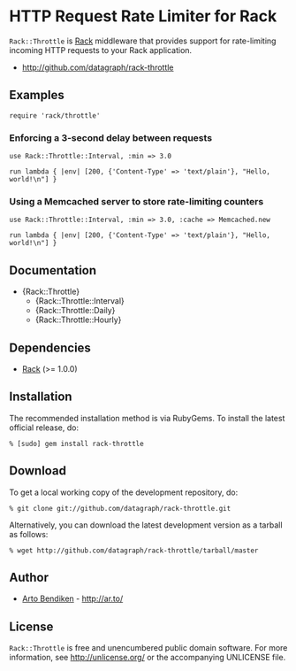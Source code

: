 HTTP Request Rate Limiter for Rack
==================================

`Rack::Throttle` is [Rack][] middleware that provides support for
rate-limiting incoming HTTP requests to your Rack application.

* <http://github.com/datagraph/rack-throttle>

Examples
--------

    require 'rack/throttle'

### Enforcing a 3-second delay between requests

    use Rack::Throttle::Interval, :min => 3.0

    run lambda { |env| [200, {'Content-Type' => 'text/plain'}, "Hello, world!\n"] }

### Using a Memcached server to store rate-limiting counters

    use Rack::Throttle::Interval, :min => 3.0, :cache => Memcached.new

    run lambda { |env| [200, {'Content-Type' => 'text/plain'}, "Hello, world!\n"] }

Documentation
-------------

* {Rack::Throttle}
  * {Rack::Throttle::Interval}
  * {Rack::Throttle::Daily}
  * {Rack::Throttle::Hourly}

Dependencies
------------

* [Rack](http://rubygems.org/gems/rack) (>= 1.0.0)

Installation
------------

The recommended installation method is via RubyGems. To install the latest
official release, do:

    % [sudo] gem install rack-throttle

Download
--------

To get a local working copy of the development repository, do:

    % git clone git://github.com/datagraph/rack-throttle.git

Alternatively, you can download the latest development version as a tarball
as follows:

    % wget http://github.com/datagraph/rack-throttle/tarball/master

Author
------

* [Arto Bendiken](mailto:arto.bendiken@gmail.com) - <http://ar.to/>

License
-------

`Rack::Throttle` is free and unencumbered public domain software. For more
information, see <http://unlicense.org/> or the accompanying UNLICENSE file.

[Rack]: http://rack.rubyforge.org/
